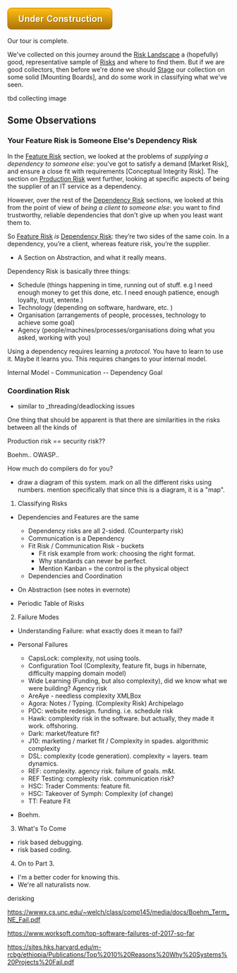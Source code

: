 ![Under Construction](images/state/uc.png)

Our tour is complete.  

We've collected on this journey around the [Risk Landscape](Risk-Landscape) a (hopefully) good, representative sample of [Risks](Glossary#Risk) and where to find them.  But if we are good collectors, then before we're done we should [Stage]() our collection on some solid [Mounting Boards], and do some work in classifying what we've seen.

tbd collecting image

## Some Observations

### Your Feature Risk is Someone Else's Dependency Risk

In the [Feature Risk](Feature-Risk) section, we looked at the problems of _supplying a dependency to someone else_:  you've got to satisfy a demand [Market Risk], and ensure a close fit with requirements [Conceptual Integrity Risk].  The section on [Production Risk]() went further, looking at specific aspects of being the supplier of an IT service as a dependency.  

However, over the rest of the [Dependency Risk](Dependency-Risk) sections, we looked at this from the point of view of _being a client to someone else_:  you want to find trustworthy, reliable dependencies that don't give up when you least want them to.

So [Feature Risk](Feature-Risk) _is_ [Dependency Risk](Dependency-Risk):  they’re two sides of the same coin.  In a dependency, you’re a client, whereas feature risk, you’re the supplier. 


- A Section on Abstraction, and what it really means.

Dependency Risk is basically three things:

- Schedule (things happening in time, running out of stuff.  e.g I need enough money to get this done, etc.  I need enough patience, enough loyalty, trust, entente.)
- Technology (depending on software, hardware, etc.  )
- Organisation (arrangements of people, processes, technology to achieve some goal)
- Agency (people/machines/processes/organisations doing what you asked, working with you)

Using a dependency requires learning a _protocol_.    You have to learn to use it.  Maybe it learns you.  This requires changes to your internal model.  


Internal Model      - Communication --  Dependency
   Goal 





### Coordination Risk 

- similar to _threading/deadlocking issues 


One thing that should be apparent is that there are similarities in the risks between all the kinds of

Production risk == security risk??


Boehm..  OWASP..



How much do compilers do for you?


- draw a diagram of this system.  mark on all the different risks using numbers.  mention specifically that since this is a diagram, it is a "map".




1.  Classifying Risks
  - Dependencies and Features are the same
    - Dependency risks are all 2-sided.  (Counterparty risk)
    - Communication is a Dependency
    - Fit Risk / Communication Risk - buckets 
      - Fit risk example from work:  choosing the right format.  
      - Why standards can never be perfect.
      - Mention Kanban = the control is the physical object
    - Dependencies and Coordination
      
  - On Abstraction (see notes in evernote)
  
  - Periodic Table of Risks
  
2.  Failure Modes

  - Understanding Failure:  what exactly does it mean to fail?

  - Personal Failures

     - CapsLock: complexity, not using tools.
     - Configuration Tool (Complexity, feature fit, bugs in hibernate, difficulty mapping domain model)
     - Wide Learning  (Funding, but also complexity), did we know what we were building?  Agency risk
     - AreAye - needless complexity XMLBox
     - Agora: Notes / Typing. (Complexity Risk)  Archipelago
     - PDC: website redesign. funding.  i.e. schedule risk
     - Hawk:  complexity risk in the software.  but actually, they made it work.  offshoring.
     - Dark:  market/feature fit?  
     - J10: marketing / market fit / Complexity in spades.  algorithmic complexity
     - DSL:  complexity (code generation).  complexity = layers.  team dynamics.  
     - REF:  complexity. agency risk. failure of goals.  m&t.
     - REF Testing:  complexity risk.  communication risk?
     - HSC: Trader Comments:  feature fit.
     - HSC: Takeover of Symph: Complexity (of change)
     - TT: Feature Fit
     
  - Boehm.
  
  
3.  What's To Come
  - risk based debugging.
  - risk based coding.

4.  On to Part 3.
 - I'm a better coder for knowing this.
 - We're all naturalists now.


derisking

https://wwwx.cs.unc.edu/~welch/class/comp145/media/docs/Boehm_Term_NE_Fail.pdf

https://www.worksoft.com/top-software-failures-of-2017-so-far

https://sites.hks.harvard.edu/m-rcbg/ethiopia/Publications/Top%2010%20Reasons%20Why%20Systems%20Projects%20Fail.pdf